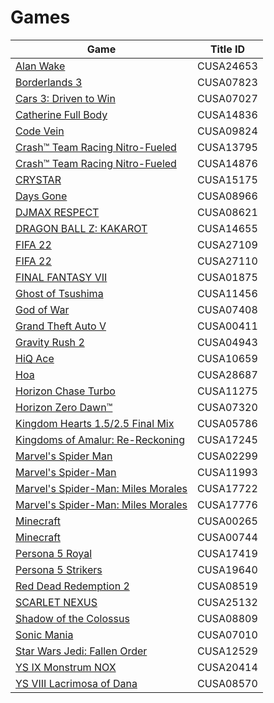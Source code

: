 # Games

| Game | Title ID |
|------|----------|
| [Alan Wake](CUSA24653/) | CUSA24653 |
| [Borderlands 3](CUSA07823/) | CUSA07823 |
| [Cars 3: Driven to Win](CUSA07027/) | CUSA07027 |
| [Catherine Full Body](CUSA14836/) | CUSA14836 |
| [Code Vein](CUSA09824/) | CUSA09824 |
| [Crash™ Team Racing Nitro-Fueled](CUSA13795/) | CUSA13795 |
| [Crash™ Team Racing Nitro-Fueled](CUSA14876/) | CUSA14876 |
| [CRYSTAR](CUSA15175/) | CUSA15175 |
| [Days Gone](CUSA08966/) | CUSA08966 |
| [DJMAX RESPECT](CUSA08621/) | CUSA08621 |
| [DRAGON BALL Z: KAKAROT](CUSA14655/) | CUSA14655 |
| [FIFA 22](CUSA27109/) | CUSA27109 |
| [FIFA 22](CUSA27110/) | CUSA27110 |
| [FINAL FANTASY VII](CUSA01875/) | CUSA01875 |
| [Ghost of Tsushima](CUSA11456/) | CUSA11456 |
| [God of War](CUSA07408/) | CUSA07408 |
| [Grand Theft Auto V](CUSA00411/) | CUSA00411 |
| [Gravity Rush 2](CUSA04943/) | CUSA04943 |
| [HiQ Ace](CUSA10659/) | CUSA10659 |
| [Hoa](CUSA28687/) | CUSA28687 |
| [Horizon Chase Turbo](CUSA11275/) | CUSA11275 |
| [Horizon Zero Dawn™](CUSA07320/) | CUSA07320 |
| [Kingdom Hearts 1.5/2.5 Final Mix](CUSA05786/) | CUSA05786 |
| [Kingdoms of Amalur: Re-Reckoning](CUSA17245/) | CUSA17245 |
| [Marvel's Spider Man](CUSA02299/) | CUSA02299 |
| [Marvel's Spider-Man](CUSA11993/) | CUSA11993 |
| [Marvel's Spider-Man: Miles Morales](CUSA17722/) | CUSA17722 |
| [Marvel's Spider-Man: Miles Morales](CUSA17776/) | CUSA17776 |
| [Minecraft](CUSA00265/) | CUSA00265 |
| [Minecraft](CUSA00744/) | CUSA00744 |
| [Persona 5 Royal](CUSA17419/) | CUSA17419 |
| [Persona 5 Strikers](CUSA19640/) | CUSA19640 |
| [Red Dead Redemption 2](CUSA08519/) | CUSA08519 |
| [SCARLET NEXUS](CUSA25132/) | CUSA25132 |
| [Shadow of the Colossus](CUSA08809/) | CUSA08809 |
| [Sonic Mania](CUSA07010/) | CUSA07010 |
| [Star Wars Jedi: Fallen Order](CUSA12529/) | CUSA12529 |
| [YS IX Monstrum NOX](CUSA20414/) | CUSA20414 |
| [YS VIII Lacrimosa of Dana](CUSA08570/) | CUSA08570 |
